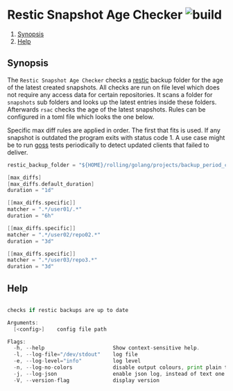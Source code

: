 # Restic Snapshot Age Checker ![build](https://github.com/triole/rsac/actions/workflows/build.yaml/badge.svg)

<!--- mdtoc: toc begin -->

1. [Synopsis](#synopsis)
2. [Help](#help)<!--- mdtoc: toc end -->

## Synopsis

The `Restic Snapshot Age Checker` checks a [restic](https://github.com/restic/restic) backup folder for the age of the latest created snapshots. All checks are run on file level which does not require any access data for certain repositories. It scans a folder for `snapshots` sub folders and looks up the latest entries inside these folders. Afterwards `rsac` checks the age of the latest snapshots. Rules can be configured in a toml file which looks the one below.

Specific max diff rules are applied in order. The first that fits is used. If any snapshot is outdated the program exits with status code 1. A use case might be to run [goss](https://github.com/goss-org/goss) tests periodically to detect updated clients that failed to deliver.

```go mdox-exec="cat examples/conf.toml"
restic_backup_folder = "${HOME}/rolling/golang/projects/backup_period_checker/tmp"

[max_diffs]
[max_diffs.default_duration]
duration = "1d"

[[max_diffs.specific]]
matcher = ".*/user01/.*"
duration = "6h"

[[max_diffs.specific]]
matcher = ".*/user02/repo02.*"
duration = "3d"

[[max_diffs.specific]]
matcher = ".*/user03/repo3.*"
duration = "3d"
```

## Help

```go mdox-exec="r -h"

checks if restic backups are up to date

Arguments:
  [<config>]    config file path

Flags:
  -h, --help                      Show context-sensitive help.
  -l, --log-file="/dev/stdout"    log file
  -e, --log-level="info"          log level
  -n, --log-no-colors             disable output colours, print plain text
  -j, --log-json                  enable json log, instead of text one
  -V, --version-flag              display version
```
